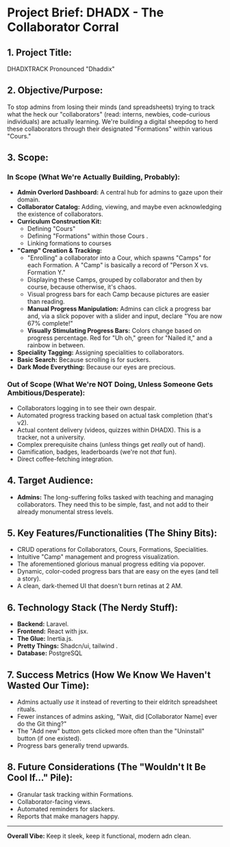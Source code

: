 # Project Brief: DHADX - The Collaborator Corral

## 1. Project Title:
DHADXTRACK Pronounced "Dhaddix"

## 2. Objective/Purpose:
To stop admins from losing their minds (and spreadsheets) trying to track what the heck our "collaborators" (read: interns, newbies, code-curious individuals) are actually learning. We're building a digital sheepdog to herd these collaborators through their designated "Formations" within various "Cours."

## 3. Scope:

### In Scope (What We're Actually Building, Probably):
*   **Admin Overlord Dashboard:** A central hub for admins to gaze upon their domain.
*   **Collaborator Catalog:** Adding, viewing, and maybe even acknowledging the existence of collaborators.
*   **Curriculum Construction Kit:**
    *   Defining "Cours" 
    *   Defining "Formations" within those Cours .
    *   Linking formations to courses 
*   **"Camp" Creation & Tracking:**
    *   "Enrolling" a collaborator into a Cour, which spawns "Camps" for each Formation. A "Camp" is basically a record of "Person X vs. Formation Y."
    *   Displaying these Camps, grouped by collaborator and then by course, because otherwise, it's chaos.
    *   Visual progress bars for each Camp because pictures are easier than reading.
    *   **Manual Progress Manipulation:** Admins can click a progress bar and, via a slick popover with a slider and input, declare "You are now 67% complete!"
    *   **Visually Stimulating Progress Bars:** Colors change based on progress percentage. Red for "Uh oh," green for "Nailed it," and a rainbow in between.
*   **Speciality Tagging:** Assigning specialities to collaborators.
*   **Basic Search:** Because scrolling is for suckers.
*   **Dark Mode Everything:** Because our eyes are precious.

### Out of Scope (What We're NOT Doing, Unless Someone Gets Ambitious/Desperate):
*   Collaborators logging in to see their own despair.
*   Automated progress tracking based on actual task completion (that's v2).
*   Actual content delivery (videos, quizzes within DHADX). This is a tracker, not a university.
*   Complex prerequisite chains (unless things get *really* out of hand).
*   Gamification, badges, leaderboards (we're not *that* fun).
*   Direct coffee-fetching integration.

## 4. Target Audience:
*   **Admins:** The long-suffering folks tasked with teaching and managing collaborators. They need this to be simple, fast, and not add to their already monumental stress levels.

## 5. Key Features/Functionalities (The Shiny Bits):
*   CRUD operations for Collaborators, Cours, Formations, Specialities.
*   Intuitive "Camp" management and progress visualization.
*   The aforementioned glorious manual progress editing via popover.
*   Dynamic, color-coded progress bars that are easy on the eyes (and tell a story).
*   A clean, dark-themed UI that doesn't burn retinas at 2 AM.

## 6. Technology Stack (The Nerdy Stuff):
*   **Backend:** Laravel.
*   **Frontend:** React with jsx.
*   **The Glue:** Inertia.js.
*   **Pretty Things:** Shadcn/ui, tailwind .
*   **Database:**  PostgreSQL

## 7. Success Metrics (How We Know We Haven't Wasted Our Time):
*   Admins actually *use* it instead of reverting to their eldritch spreadsheet rituals.
*   Fewer instances of admins asking, "Wait, did [Collaborator Name] ever do the Git thing?"
*   The "Add new" button gets clicked more often than the "Uninstall" button (if one existed).
*   Progress bars generally trend upwards.

## 8. Future Considerations (The "Wouldn't It Be Cool If..." Pile):
*   Granular task tracking within Formations.
*   Collaborator-facing views.
*   Automated reminders for slackers.
*   Reports that make managers happy.

---

**Overall Vibe:** Keep it sleek, keep it functional, modern adn clean.